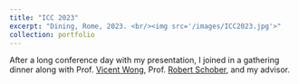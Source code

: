 ```yaml
---
title: "ICC 2023"
excerpt: "Dining, Rome, 2023. <br/><img src='/images/ICC2023.jpg'>"
collection: portfolio
---
```


After a long conference day with my presentation, I joined in a gathering dinner along with Prof. [Vicent Wong](https://people.ece.ubc.ca/~vincentw/Homepage/Home.html), Prof. [Robert Schober](https://www.tf.fau.eu/person/schober-robert/), and my advisor.